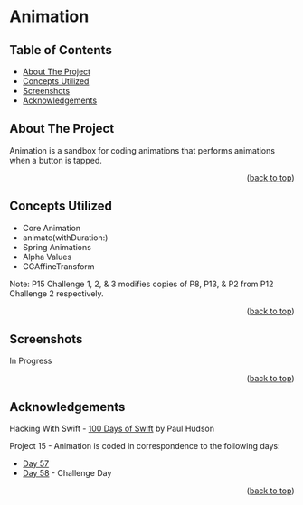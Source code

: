 # Animation


<!-- Table of Contents -->
## Table of Contents
* [About The Project](#about-the-project)
* [Concepts Utilized](#concepts-utilized)
* [Screenshots](#screenshots)
* [Acknowledgements](#acknowledgements)


<!-- ABOUT THE PROJECT -->
## About The Project

Animation is a sandbox for coding animations that performs animations when a button is tapped.

<p align="right">(<a href="#top">back to top</a>)</p>


<!-- CONCEPTS UTILIZED -->
## Concepts Utilized
* Core Animation
* animate(withDuration:)
* Spring Animations
* Alpha Values
* CGAffineTransform

Note: P15 Challenge 1, 2, & 3 modifies copies of P8, P13, & P2 from P12 Challenge 2 respectively.

<p align="right">(<a href="#top">back to top</a>)</p>


<!-- SCREENSHOTS -->
## Screenshots
In Progress

<p align="right">(<a href="#top">back to top</a>)</p>


<!-- ACKNOWLEDGEMENTS -->
## Acknowledgements
Hacking With Swift - [100 Days of Swift] by Paul Hudson

Project 15 - Animation is coded in correspondence to the following days:
* [Day 57]
* [Day 58] - Challenge Day

<p align="right">(<a href="#top">back to top</a>)</p>



<!-- MARKDOWN LINKS & IMAGES -->
<!-- https://www.markdownguide.org/basic-syntax/#reference-style-links -->
[100 Days of Swift]: https://www.hackingwithswift.com/100 (100 Days of Swift)
[Day 57]: https://www.hackingwithswift.com/100/57
[Day 58]: https://www.hackingwithswift.com/100/58
